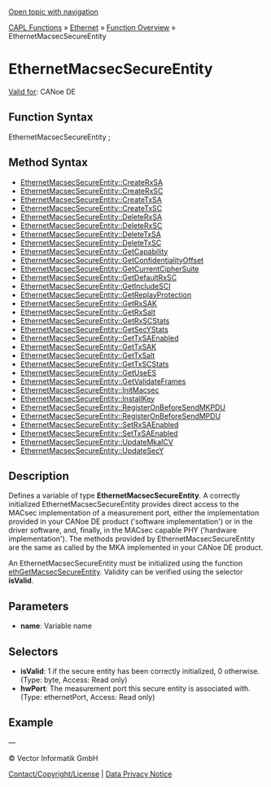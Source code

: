 [Open topic with navigation](../../../../../CANoeDEFamily.htm#Topics/CAPLFunctions/IP/Objects/CAPLfunctionEthernetMacsecSecureEntity.md)

[CAPL Functions](../../CAPLfunctions.md) » [Ethernet](../CAPLEthernetStartPage.md) » [Function Overview](../CAPLfunctionsIPOverview.md) » EthernetMacsecSecureEntity

# EthernetMacsecSecureEntity

[Valid for](../../../Shared/FeatureAvailability.md): CANoe DE

## Function Syntax

EthernetMacsecSecureEntity <variable name>;

## Method Syntax

- [EthernetMacsecSecureEntity::CreateRxSA](../Methods/CAPLfunctionCreateRxSA.md)
- [EthernetMacsecSecureEntity::CreateRxSC](../Methods/CAPLfunctionCreateRxSC.md)
- [EthernetMacsecSecureEntity::CreateTxSA](../Methods/CAPLfunctionCreateTxSA.md)
- [EthernetMacsecSecureEntity::CreateTxSC](../Methods/CAPLfunctionCreateTxSC.md)
- [EthernetMacsecSecureEntity::DeleteRxSA](../Methods/CAPLfunctionDeleteRxSA.md)
- [EthernetMacsecSecureEntity::DeleteRxSC](../Methods/CAPLfunctionDeleteRxSC.md)
- [EthernetMacsecSecureEntity::DeleteTxSA](../Methods/CAPLfunctionDeleteTxSA.md)
- [EthernetMacsecSecureEntity::DeleteTxSC](../Methods/CAPLfunctionDeleteTxSC.md)
- [EthernetMacsecSecureEntity::GetCapability](../Methods/CAPLfunctionGetCapability.md)
- [EthernetMacsecSecureEntity::GetConfidentialityOffset](../Methods/CAPLfunctionGetConfidentialityOffset.md)
- [EthernetMacsecSecureEntity::GetCurrentCipherSuite](../Methods/CAPLfunctionGetCurrentCipherSuite.md)
- [EthernetMacsecSecureEntity::GetDefaultRxSC](../Methods/CAPLfunctionGetDefaultRxSC.md)
- [EthernetMacsecSecureEntity::GetIncludeSCI](../Methods/CAPLfunctionGetIncludeSCI.md)
- [EthernetMacsecSecureEntity::GetReplayProtection](../Methods/CAPLfunctionGetReplayProtection.md)
- [EthernetMacsecSecureEntity::GetRxSAK](../Methods/CAPLfunctionGetRxSAK.md)
- [EthernetMacsecSecureEntity::GetRxSalt](../Methods/CAPLfunctionGetRxSalt.md)
- [EthernetMacsecSecureEntity::GetRxSCStats](../Methods/CAPLfunctionGetRxSCStats.md)
- [EthernetMacsecSecureEntity::GetSecYStats](../Methods/CAPLfunctionGetSecYStats.md)
- [EthernetMacsecSecureEntity::GetTxSAEnabled](../Methods/CAPLfunctionGetTxSAEnabled.md)
- [EthernetMacsecSecureEntity::GetTxSAK](../Methods/CAPLfunctionGetTxSAK.md)
- [EthernetMacsecSecureEntity::GetTxSalt](../Methods/CAPLfunctionGetTxSalt.md)
- [EthernetMacsecSecureEntity::GetTxSCStats](../Methods/CAPLfunctionGetTxSCStats.md)
- [EthernetMacsecSecureEntity::GetUseES](../Methods/CAPLfunctionGetUseES.md)
- [EthernetMacsecSecureEntity::GetValidateFrames](../Methods/CAPLfunctionGetValidateFrames.md)
- [EthernetMacsecSecureEntity::InitMacsec](../Methods/CAPLfunctionInitMacsec.md)
- [EthernetMacsecSecureEntity::InstallKey](../Methods/CAPLfunctionInstallKey.md)
- [EthernetMacsecSecureEntity::RegisterOnBeforeSendMKPDU](../Methods/CAPLfunctionRegisterOnBeforeSendMKPDU.md)
- [EthernetMacsecSecureEntity::RegisterOnBeforeSendMPDU](../Methods/CAPLfunctionRegisterOnBeforeSendMPDU.md)
- [EthernetMacsecSecureEntity::SetRxSAEnabled](../Methods/CAPLfunctionSetRxSAEnabled.md)
- [EthernetMacsecSecureEntity::SetTxSAEnabled](../Methods/CAPLfunctionSetTxSAEnabled.md)
- [EthernetMacsecSecureEntity::UpdateMkaICV](../Methods/CAPLfunctionUpdateMkaICV.md)
- [EthernetMacsecSecureEntity::UpdateSecY](../Methods/CAPLfunctionUpdateSecY.md)

## Description

Defines a variable of type **EthernetMacsecSecureEntity**. A correctly initialized EthernetMacsecSecureEntity provides direct access to the MACsec implementation of a measurement port, either the implementation provided in your CANoe DE product ('software implementation') or in the driver software, and, finally, in the MACsec capable PHY ('hardware implementation'). The methods provided by EthernetMacsecSecureEntity are the same as called by the MKA implemented in your CANoe DE product.

An EthernetMacsecSecureEntity must be initialized using the function [ethGetMacsecSecureEntity](../Functions/CAPLfunctionEthGetMacsecSecureEntity.md). Validity can be verified using the selector **isValid**.

## Parameters

- **name**: Variable name

## Selectors

- **isValid**: 1 if the secure entity has been correctly initialized, 0 otherwise. (Type: byte, Access: Read only)
- **hwPort**: The measurement port this secure entity is associated with. (Type: ethernetPort, Access: Read only)

## Example

—

© Vector Informatik GmbH

[Contact/Copyright/License](../../../Shared/ContactCopyrightLicense.md) | [Data Privacy Notice](https://www.vector.com/int/en/company/get-info/privacy-policy/)